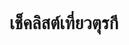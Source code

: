 <!DOCTYPE html>
<html>
<head>
  <title>เช็คลิสต์เที่ยวตุรกี</title>
  <style>
    body { font-family: sans-serif; max-width: 600px; margin: auto; }
    h2 { color: #005f73; }
    label { display: block; margin: 5px 0; }
  </style>
</head>
<body>
  <h1>เช็คลิสต์เที่ยวตุรกี</h1>
  <div id="checklist"></div>
  <script>
    const data = { "เอกสารสำคัญ": [  "หนังสือเดินทาง (Passport)",  "วีซ่า", "ตั๋วเครื่องบินไป-กลับ"     ],
      "การเงิน": ["บัตรเครดิต", "เงินสด", "แอปธนาคาร"],  };
    const checklistDiv = document.getElementById("checklist");
    Object.entries(data).forEach(([category, items]) => {
      const title = document.createElement("h2");
      title.innerText = category;
      checklistDiv.appendChild(title);
      items.forEach((item, index) => {
        const checkboxId = `${category}-${index}`;
        const saved = localStorage.getItem(checkboxId) === "true";
        const label = document.createElement("label");
        label.innerHTML = `<input type="checkbox" id="${checkboxId}" ${saved ? "checked" : ""}> ${item}`;
        checklistDiv.appendChild(label);
        document.getElementById(checkboxId).addEventListener("change", e => {
          localStorage.setItem(checkboxId, e.target.checked);
        });
      });
    });
  </script>
</body>
</html>
